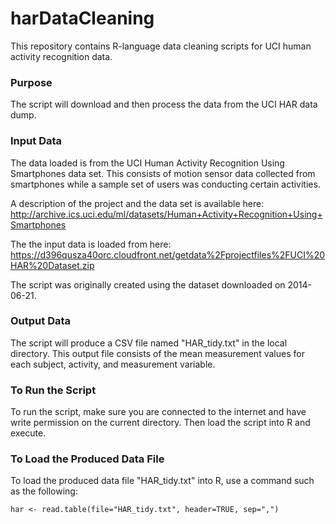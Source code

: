 harDataCleaning
===============

This repository contains R-language data cleaning scripts for UCI human activity recognition data.


### Purpose
The script will download and then process the data from the UCI HAR data dump. 


### Input Data
The data loaded is from the UCI Human Activity Recognition Using Smartphones data set.  This consists of motion sensor data collected from smartphones while a sample set of users was conducting certain activities.

A description of the project and the data set is available here: 
http://archive.ics.uci.edu/ml/datasets/Human+Activity+Recognition+Using+Smartphones

The the input data is loaded from here: 
https://d396qusza40orc.cloudfront.net/getdata%2Fprojectfiles%2FUCI%20HAR%20Dataset.zip

The script was originally created using the dataset downloaded on 2014-06-21.


### Output Data
The script will produce a CSV file named "HAR_tidy.txt" in the local directory.  This output file consists of the mean measurement values for each subject, activity, and measurement variable.


### To Run the Script
To run the script, make sure you are connected to the internet and have write permission on the current directory.  Then load the script into R and execute.


### To Load the Produced Data File
To load the produced data file "HAR_tidy.txt" into R, use a command such as the following:
    
    har <- read.table(file="HAR_tidy.txt", header=TRUE, sep=",")
    
